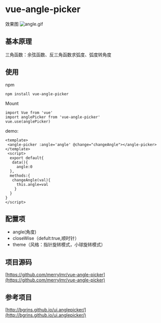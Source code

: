 # vue-angle-picker

效果图
![angle.gif](https://upload-images.jianshu.io/upload_images/11899053-b4d7b632b6f95e5b.gif?imageMogr2/auto-orient/strip)



## 基本原理
三角函数：余弦函数、反三角函数求弧度、弧度转角度

## 使用

npm
```
npm install vue-angle-picker
```

Mount
```
import Vue from 'vue'
import anglePicker from 'vue-angle-picker'
vue.use(anglePicker)
```
demo:
```
<template>
 <angle-picker :angle='angle' @change="changeAngle"></angle-picker> 
</template>
 <script>
  export default{
   data(){
     angle:0
  },
  methods:{
   changeAngle(val){
     this.angle=val
    }
  }
}
</script>
```
## 配置项
* angle(角度)
* closeWise（defult:true,顺时针）
* theme（风格：指针旋转模式，小球旋转模式）
## 项目源码
[https://github.com/merrylmr/vue-angle-picker](https://github.com/merrylmr/vue-angle-picker)


## 参考项目
[http://bgrins.github.io/ui.anglepicker/](http://bgrins.github.io/ui.anglepicker/)


